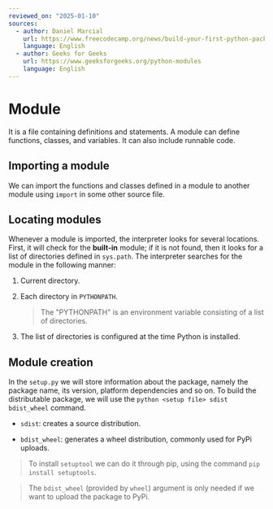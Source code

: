 ```yaml
---
reviewed_on: "2025-01-10"
sources:
  - author: Daniel Marcial
    url: https://www.freecodecamp.org/news/build-your-first-python-package
    language: English
  - author: Geeks for Geeks
    url: https://www.geeksforgeeks.org/python-modules
    language: English
---
```


# Module

It is a file containing definitions and statements. A module can define functions, classes, and variables. It can also include runnable code.

## Importing a module

We can import the functions and classes defined in a module to another module using `import` in some other source file.

## Locating modules

Whenever a module is imported, the interpreter looks for several locations. First, it will check for the **built-in** module; if it is not found, then it looks for a list of directories defined in `sys.path`. The interpreter searches for the module in the following manner:

1. Current directory.

2. Each directory in `PYTHONPATH`.

	> The "PYTHONPATH" is an environment variable consisting of a list of directories.

3. The list of directories is configured at the time Python is installed.

## Module creation

In the `setup.py` we will store information about the package, namely the package name, its version, platform dependencies and so on. To build the distributable package, we will use the `python <setup file> sdist bdist_wheel` command.

- `sdist`: creates a source distribution.

- `bdist_wheel`: generates a wheel distribution, commonly used for PyPi uploads.

> To install `setuptool` we can do it through pip, using the command `pip install setuptools`.

> The `bdist_wheel` (provided by `wheel`) argument is only needed if we want to upload the package to PyPi.
